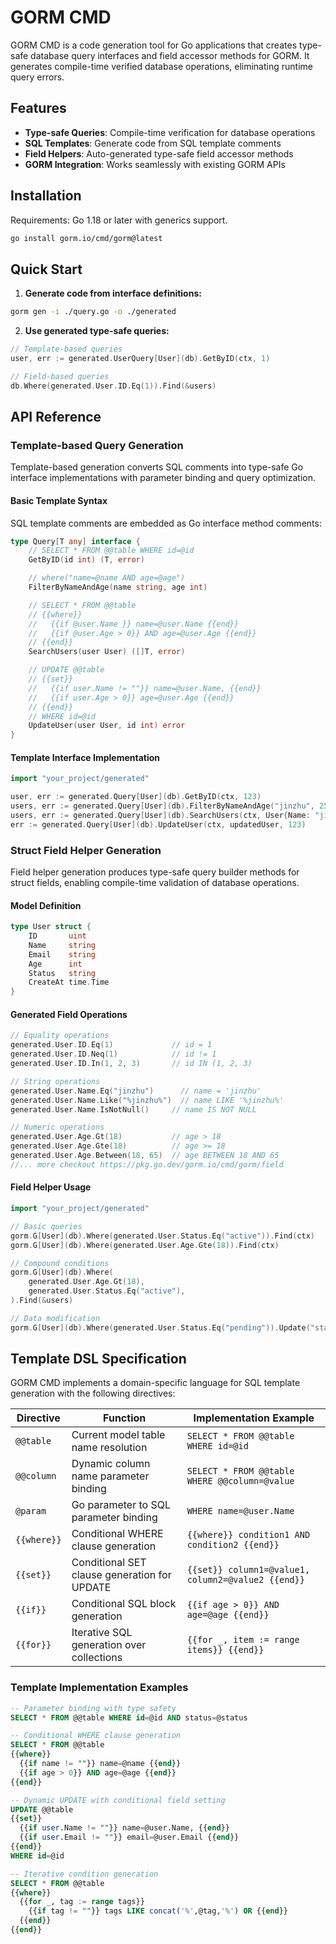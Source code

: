 # GORM CMD

GORM CMD is a code generation tool for Go applications that creates type-safe database query interfaces and field accessor methods for GORM. It generates compile-time verified database operations, eliminating runtime query errors.

## Features

- **Type-safe Queries**: Compile-time verification for database operations
- **SQL Templates**: Generate code from SQL template comments
- **Field Helpers**: Auto-generated type-safe field accessor methods
- **GORM Integration**: Works seamlessly with existing GORM APIs

## Installation

Requirements: Go 1.18 or later with generics support.

```bash
go install gorm.io/cmd/gorm@latest
```

## Quick Start

1. **Generate code from interface definitions:**
```bash
gorm gen -i ./query.go -o ./generated
```

2. **Use generated type-safe queries:**
```go
// Template-based queries
user, err := generated.UserQuery[User](db).GetByID(ctx, 1)

// Field-based queries
db.Where(generated.User.ID.Eq(1)).Find(&users)
```

## API Reference

### Template-based Query Generation

Template-based generation converts SQL comments into type-safe Go interface implementations with parameter binding and query optimization.

#### Basic Template Syntax

SQL template comments are embedded as Go interface method comments:

```go
type Query[T any] interface {
    // SELECT * FROM @@table WHERE id=@id
    GetByID(id int) (T, error)

    // where("name=@name AND age=@age")
    FilterByNameAndAge(name string, age int)

    // SELECT * FROM @@table
    // {{where}}
    //   {{if @user.Name }} name=@user.Name {{end}}
    //   {{if @user.Age > 0}} AND age=@user.Age {{end}}
    // {{end}}
    SearchUsers(user User) ([]T, error)

    // UPDATE @@table
    // {{set}}
    //   {{if user.Name != ""}} name=@user.Name, {{end}}
    //   {{if user.Age > 0}} age=@user.Age {{end}}
    // {{end}}
    // WHERE id=@id
    UpdateUser(user User, id int) error
}
```

#### Template Interface Implementation

```go
import "your_project/generated"

user, err := generated.Query[User](db).GetByID(ctx, 123)
users, err := generated.Query[User](db).FilterByNameAndAge("jinzhu", 25).Find(ctx)
users, err := generated.Query[User](db).SearchUsers(ctx, User{Name: "jinzhu", Age: 25})
err := generated.Query[User](db).UpdateUser(ctx, updatedUser, 123)
```

### Struct Field Helper Generation

Field helper generation produces type-safe query builder methods for struct fields, enabling compile-time validation of database operations.

#### Model Definition

```go
type User struct {
    ID       uint
    Name     string
    Email    string
    Age      int
    Status   string
    CreateAt time.Time
}
```

#### Generated Field Operations

```go
// Equality operations
generated.User.ID.Eq(1)             // id = 1
generated.User.ID.Neq(1)            // id != 1
generated.User.ID.In(1, 2, 3)       // id IN (1, 2, 3)

// String operations
generated.User.Name.Eq("jinzhu")      // name = 'jinzhu'
generated.User.Name.Like("%jinzhu%")  // name LIKE '%jinzhu%'
generated.User.Name.IsNotNull()     // name IS NOT NULL

// Numeric operations
generated.User.Age.Gt(18)           // age > 18
generated.User.Age.Gte(18)          // age >= 18
generated.User.Age.Between(18, 65)  // age BETWEEN 18 AND 65
//... more checkout https://pkg.go.dev/gorm.io/cmd/gorm/field
```

#### Field Helper Usage

```go
import "your_project/generated"

// Basic queries
gorm.G[User](db).Where(generated.User.Status.Eq("active")).Find(ctx)
gorm.G[User](db).Where(generated.User.Age.Gte(18)).Find(ctx)

// Compound conditions
gorm.G[User](db).Where(
    generated.User.Age.Gt(18),
    generated.User.Status.Eq("active"),
).Find(&users)

// Data modification
gorm.G[User](db).Where(generated.User.Status.Eq("pending")).Update("status", "active")
```


## Template DSL Specification

GORM CMD implements a domain-specific language for SQL template generation with the following directives:

| Directive | Function | Implementation Example |
|-----------|----------|----------------------|
| `@@table` | Current model table name resolution | `SELECT * FROM @@table WHERE id=@id` |
| `@@column` | Dynamic column name parameter binding | `SELECT * FROM @@table WHERE @@column=@value` |
| `@param` | Go parameter to SQL parameter binding | `WHERE name=@user.Name` |
| `{{where}}` | Conditional WHERE clause generation | `{{where}} condition1 AND condition2 {{end}}` |
| `{{set}}` | Conditional SET clause generation for UPDATE | `{{set}} column1=@value1, column2=@value2 {{end}}` |
| `{{if}}` | Conditional SQL block generation | `{{if age > 0}} AND age=@age {{end}}` |
| `{{for}}` | Iterative SQL generation over collections | `{{for _, item := range items}} {{end}}` |

### Template Implementation Examples

```sql
-- Parameter binding with type safety
SELECT * FROM @@table WHERE id=@id AND status=@status

-- Conditional WHERE clause generation
SELECT * FROM @@table
{{where}}
  {{if name != ""}} name=@name {{end}}
  {{if age > 0}} AND age=@age {{end}}
{{end}}

-- Dynamic UPDATE with conditional field setting
UPDATE @@table
{{set}}
  {{if user.Name != ""}} name=@user.Name, {{end}}
  {{if user.Email != ""}} email=@user.Email {{end}}
{{end}}
WHERE id=@id

-- Iterative condition generation
SELECT * FROM @@table
{{where}}
  {{for _, tag := range tags}}
    {{if tag != ""}} tags LIKE concat('%',@tag,'%') OR {{end}}
  {{end}}
{{end}}
```
